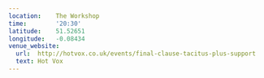 ```yaml
---
location:    The Workshop
time:        '20:30'
latitude:    51.52651
longitude:   -0.08434
venue_website:
  url:  http://hotvox.co.uk/events/final-clause-tacitus-plus-support
  text: Hot Vox
---
```

